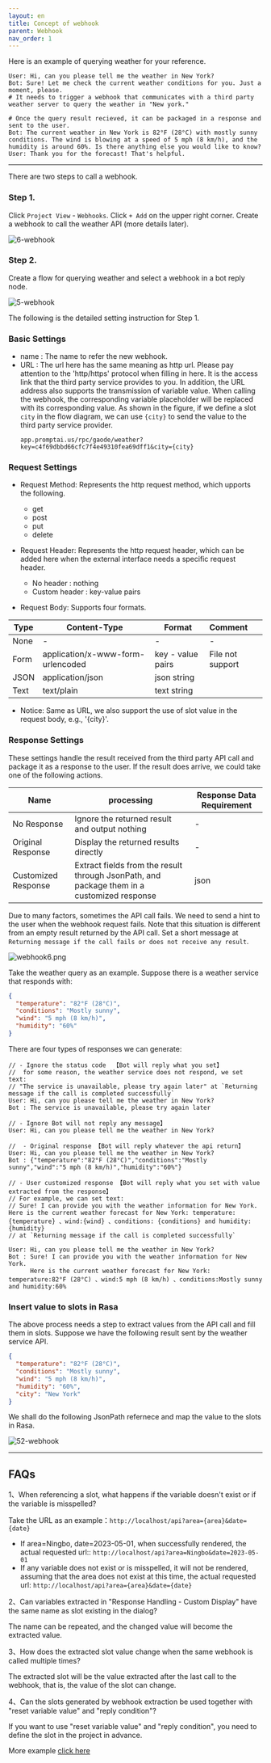 ```yaml
---
layout: en
title: Concept of webhook
parent: Webhook
nav_order: 1
---
```

Here is an example of querying weather for your reference.
```text
User: Hi, can you please tell me the weather in New York?
Bot: Sure! Let me check the current weather conditions for you. Just a moment, please.
# It needs to trigger a webhook that communicates with a third party weather server to query the weather in "New york."

# Once the query result recieved, it can be packaged in a response and sent to the user.
Bot: The current weather in New York is 82°F (28°C) with mostly sunny conditions. The wind is blowing at a speed of 5 mph (8 km/h), and the humidity is around 60%. Is there anything else you would like to know?
User: Thank you for the forecast! That's helpful.
```
---
There are two steps to call a webhook. 

### Step 1.
Click `Project View` - `Webhooks`. Click `+ Add` on the upper right corner.  Create a webhook to call the weather API (more details later). 

![6-webhook](/assets/images/tutorial/webhook_1e2.jpg)

### Step 2. 
Create a flow for querying weather and select a webhook in a bot reply node. 

![5-webhook](/assets/images/tutorial/webhook_1e1.jpg)

The following is the detailed setting instruction for Step 1.
### Basic Settings
- name : The name to refer the new webhook.
- URL : The url here has the same meaning as http url. Please pay attention to the 'http/https' protocol when filling in here. It is the access link that the third party service provides to you.  In addition, the URL address also supports the transmission of variable value. When calling the webhook, the corresponding variable placeholder will be replaced with its corresponding value.  As shown in the figure, if we define a slot `city` in the flow diagram, we can use `{city}` to send the value to the third party service provider. 
   ```
   app.promptai.us/rpc/gaode/weather?key=c4f69dbbd66cfc7f4e49310fea69dff1&city={city}
   ```
  
### Request Settings
- Request Method: Represents the http request method, which upports the following. 
   * get
   * post
   * put
   * delete

- Request Header: Represents the http request header, which can be added here when the external interface needs a specific request header.
   * No header     : nothing
   * Custom header : key-value pairs

- Request Body: Supports four formats. 

| Type | Content-Type                      | Format            | Comment                      |
|------|-----------------------------------|-------------------|:-----------------------------|
| None | -                                 | -                 | -                            |
| Form | application/x-www-form-urlencoded | key - value pairs | File not support             |
| JSON | application/json                  | json string       |                              |
| Text | text/plain                        | text string       |                              |


 * Notice: Same as URL, we also support the use of slot value in the request body, e.g., '{city}'.

### Response Settings
These settings handle the result received from the third party API call and package it as a response to the user.  If the result does arrive, we could take one of the following actions. 

| Name                    |  processing                                                          | Response Data Requirement |
|-------------------------|----------------------------------------------------------------------|---------------------------|
| No Response             | Ignore the returned result and output nothing                        | -                         |
| Original Response       | Display the returned results directly                                | -                         |
| Customized Response     | Extract fields from the result through JsonPath, and package them in a customized response   | json         |

Due to many factors, sometimes the API call fails.  We need to send a hint to the user when the webhook request fails. Note that this situation is different from an empty result returned by the API call.  Set a short message at `Returning message if the call fails or does not receive any result`.

![webhook6.png](/assets/images/tutorial/webhook/webhook6.png)

Take the weather query as an example.  Suppose there is a weather service that responds with:
```json
{
  "temperature": "82°F (28°C)",
  "conditions": "Mostly sunny",
  "wind": "5 mph (8 km/h)",
  "humidity": "60%"
}
```
There are four types of responses we can generate: 
```text
// - Ignore the status code  【Bot will reply what you set】
//  for some reason, the weather service does not respond, we set text:
// "The service is unavailable, please try again later" at `Returning message if the call is completed successfully`
User: Hi, can you please tell me the weather in New York?
Bot : The service is unavailable, please try again later

// - Ignore Bot will not reply any message】
User: Hi, can you please tell me the weather in New York?

//  - Original response 【Bot will reply whatever the api return】
User: Hi, can you please tell me the weather in New York?
Bot : {"temperature":"82°F (28°C)","conditions":"Mostly sunny","wind":"5 mph (8 km/h)","humidity":"60%"}

// - User customized response 【Bot will reply what you set with value extracted from the response】
// For example, we can set text:
// Sure! I can provide you with the weather information for New York. Here is the current weather forecast for New York: temperature:{temperature} 、wind:{wind} 、conditions: {conditions} and humidity: {humidity}
// at `Returning message if the call is completed successfully`

User: Hi, can you please tell me the weather in New York?
Bot : Sure! I can provide you with the weather information for New York.
      Here is the current weather forecast for New York: temperature:82°F (28°C) 、wind:5 mph (8 km/h) 、conditions:Mostly sunny and humidity:60%
```

### Insert value to slots in Rasa
The above process needs a step to extract values from the API call and fill them in slots.  Suppose we have the following result sent by the weather service API. 

```json
{
  "temperature": "82°F (28°C)",
  "conditions": "Mostly sunny",
  "wind": "5 mph (8 km/h)",
  "humidity": "60%",
  "city": "New York"
}
```
We shall do the following JsonPath refernece and map the value to the slots in Rasa. 

![52-webhook](/assets/images/tutorial/webhook/webhook3.png)


<!---
1、Choose 'Custom Display'

![52-webhook](/assets/images/tutorial/webhook/webhook2.png)



Chat
```text
User: Hi, can you please tell me the weather in New York?
Bot : The current temperature in New York is 82°F (28°C)
```

--->

---

## FAQs
1、When referencing a slot, what happens if the variable doesn't exist or if the variable is misspelled?

Take the URL as an example：`http://localhost/api?area={area}&date={date}`
- If area=Ningbo, date=2023-05-01, when successfully rendered, the actual requested url::
  `http://localhost/api?area=Ningbo&date=2023-05-01`
- If any variable does not exist or is misspelled, it will not be rendered, assuming that the area does not exist at this time, the actual requested url:
  `http://localhost/api?area={area}&date={date}`

2、Can variables extracted in "Response Handling - Custom Display" have the same name as slot existing in the dialog?

The name can be repeated, and the changed value will become the extracted value.

3、How does the extracted slot value change when the same webhook is called multiple times?

The extracted slot will be the value extracted after the last call to the webhook, that is, the value of the slot can change.

4、Can the slots generated by webhook extraction be used together with "reset variable value" and "reply condition"?

If you want to use "reset variable value" and "reply condition", you need to define the slot in the project in advance.

More example [click here](/docs/webhook/02-webhook/)
